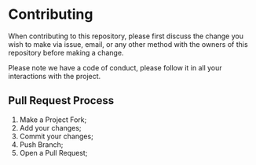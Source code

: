 # Contributing

When contributing to this repository, please first discuss the change you wish to make via issue,
email, or any other method with the owners of this repository before making a change.

Please note we have a code of conduct, please follow it in all your interactions with the project.

## Pull Request Process

1. Make a Project Fork;
2. Add your changes;
3. Commit your changes;
4. Push Branch;
5. Open a Pull Request;
